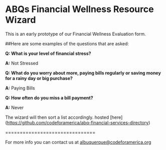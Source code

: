 ABQs Financial Wellness Resource Wizard
===============================

This is an early prototype of our Financial Wellness Evaluation form. 

##Here are some examples of the questions that are asked:

**Q: What is your level of financial stress?**

**A:** Not Stressed

**Q: What do you worry about more, paying bills regularly or saving money for a rainy day or big purchase?**

**A:** Paying Bills

**Q: How often do you miss a bill payment?**

**A:** Never

The wizard will then sort a list accordingly. hosted [here] (https://github.com/codeforamerica/abq-financial-services-directory)

===============================

For more info you can contact us at <a href="mailto:albuquerque@codeforamerica.org">albuquerque@codeforamerica.org</a>